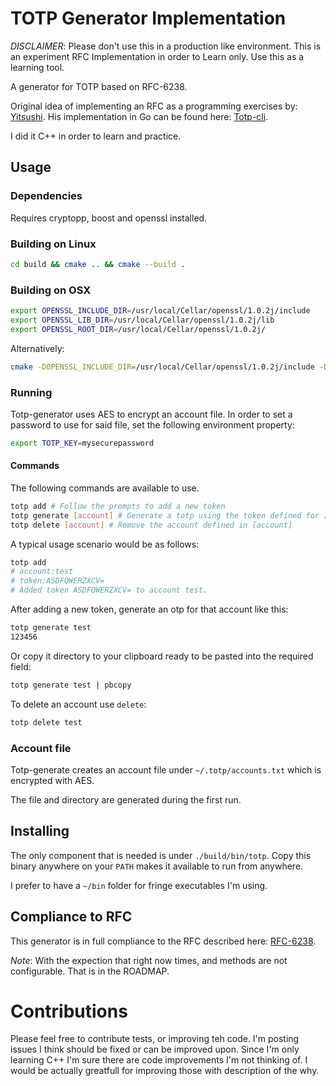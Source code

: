 # TOTP Generator Implementation

*DISCLAIMER*: Please don't use this in a production like environment. This is an experiment RFC Implementation in order to Learn
only. Use this as a learning tool.

A generator for TOTP based on RFC-6238.

Original idea of implementing an RFC as a programming exercises by: [Yitsushi](https://github.com/Yitsushi).
His implementation in Go can be found here: [Totp-cli](https://github.com/Yitsushi/totp-cli/).

I did it C++ in order to learn and practice.

## Usage

### Dependencies

Requires cryptopp, boost and openssl installed.

### Building on Linux

```bash
cd build && cmake .. && cmake --build .
```

### Building on OSX

```bash
export OPENSSL_INCLUDE_DIR=/usr/local/Cellar/openssl/1.0.2j/include
export OPENSSL_LIB_DIR=/usr/local/Cellar/openssl/1.0.2j/lib
export OPENSSL_ROOT_DIR=/usr/local/Cellar/openssl/1.0.2j/
```
Alternatively:

```bash
cmake -DOPENSSL_INCLUDE_DIR=/usr/local/Cellar/openssl/1.0.2j/include -DOPENSSL_ROOT_DIR=/usr/local/Cellar/openssl/1.0.2j/ ..
```

### Running

Totp-generator uses AES to encrypt an account file. In order to set a password
to use for said file, set the following environment property:

```bash
export TOTP_KEY=mysecurepassword
```

#### Commands

The following commands are available to use.

```bash
totp add # Follow the prompts to add a new token
totp generate [account] # Generate a totp using the token defined for [account]
totp delete [account] # Remove the account defined in [account]
```

A typical usage scenario would be as follows:

```bash
totp add
# account:test
# token:ASDFQWERZXCV=
# Added token ASDFQWERZXCV= to account test.
```

After adding a new token, generate an otp for that account like this:

```bash
totp generate test
123456
```

Or copy it directory to your clipboard ready to be pasted into the required field:

```bash
totp generate test | pbcopy
```

To delete an account use `delete`:

```bash
totp delete test
```

### Account file

Totp-generate creates an account file under `~/.totp/accounts.txt` which is encrypted with AES.

The file and directory are generated during the first run.

## Installing

The only component that is needed is under `./build/bin/totp`. Copy this binary anywhere on your
`PATH` makes it available to run from anywhere.

I prefer to have a `~/bin` folder for fringe executables I'm using.

## Compliance to RFC

This generator is in full compliance to the RFC described here: [RFC-6238](https://tools.ietf.org/html/rfc6238).

*Note*: With the expection that right now times, and methods are not configurable. That is in the ROADMAP.

# Contributions

Please feel free to contribute tests, or improving teh code. I'm posting issues I think should
be fixed or can be improved upon. Since I'm only learning C++ I'm sure there are code improvements
I'm not thinking of. I would be actually greatfull for improving those with description of the why.
